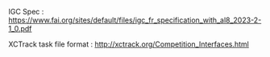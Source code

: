 

IGC Spec : https://www.fai.org/sites/default/files/igc_fr_specification_with_al8_2023-2-1_0.pdf

XCTrack task file format : http://xctrack.org/Competition_Interfaces.html
